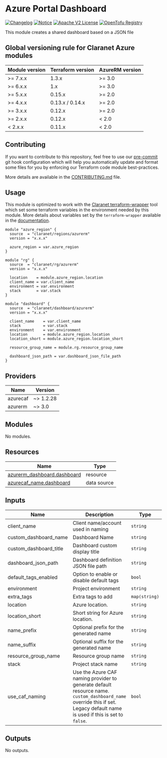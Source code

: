 # Azure Portal Dashboard
[![Changelog](https://img.shields.io/badge/changelog-release-green.svg)](CHANGELOG.md) [![Notice](https://img.shields.io/badge/notice-copyright-blue.svg)](NOTICE) [![Apache V2 License](https://img.shields.io/badge/license-Apache%20V2-orange.svg)](LICENSE) [![OpenTofu Registry](https://img.shields.io/badge/opentofu-registry-yellow.svg)](https://search.opentofu.org/module/claranet/dashboard/azurerm/)

This module creates a shared dashboard based on a JSON file

<!-- BEGIN_TF_DOCS -->
## Global versioning rule for Claranet Azure modules

| Module version | Terraform version | AzureRM version |
| -------------- | ----------------- | --------------- |
| >= 7.x.x       | 1.3.x             | >= 3.0          |
| >= 6.x.x       | 1.x               | >= 3.0          |
| >= 5.x.x       | 0.15.x            | >= 2.0          |
| >= 4.x.x       | 0.13.x / 0.14.x   | >= 2.0          |
| >= 3.x.x       | 0.12.x            | >= 2.0          |
| >= 2.x.x       | 0.12.x            | < 2.0           |
| <  2.x.x       | 0.11.x            | < 2.0           |

## Contributing

If you want to contribute to this repository, feel free to use our [pre-commit](https://pre-commit.com/) git hook configuration
which will help you automatically update and format some files for you by enforcing our Terraform code module best-practices.

More details are available in the [CONTRIBUTING.md](./CONTRIBUTING.md#pull-request-process) file.

## Usage

This module is optimized to work with the [Claranet terraform-wrapper](https://github.com/claranet/terraform-wrapper) tool
which set some terraform variables in the environment needed by this module.
More details about variables set by the `terraform-wrapper` available in the [documentation](https://github.com/claranet/terraform-wrapper#environment).

```hcl
module "azure_region" {
  source  = "claranet/regions/azurerm"
  version = "x.x.x"

  azure_region = var.azure_region
}

module "rg" {
  source  = "claranet/rg/azurerm"
  version = "x.x.x"

  location    = module.azure_region.location
  client_name = var.client_name
  environment = var.environment
  stack       = var.stack
}

module "dashboard" {
  source  = "claranet/dashboard/azurerm"
  version = "x.x.x"

  client_name    = var.client_name
  stack          = var.stack
  environment    = var.environment
  location       = module.azure_region.location
  location_short = module.azure_region.location_short

  resource_group_name = module.rg.resource_group_name

  dashboard_json_path = var.dashboard_json_file_path
}
```

## Providers

| Name | Version |
|------|---------|
| azurecaf | ~> 1.2.28 |
| azurerm | ~> 3.0 |

## Modules

No modules.

## Resources

| Name | Type |
|------|------|
| [azurerm_dashboard.dashboard](https://registry.terraform.io/providers/hashicorp/azurerm/latest/docs/resources/dashboard) | resource |
| [azurecaf_name.dashboard](https://registry.terraform.io/providers/aztfmod/azurecaf/latest/docs/data-sources/name) | data source |

## Inputs

| Name | Description | Type | Default | Required |
|------|-------------|------|---------|:--------:|
| client\_name | Client name/account used in naming | `string` | n/a | yes |
| custom\_dashboard\_name | Dashboard Name | `string` | `""` | no |
| custom\_dashboard\_title | Dashboard custom display title | `string` | `""` | no |
| dashboard\_json\_path | Dashboard definition JSON file path | `string` | n/a | yes |
| default\_tags\_enabled | Option to enable or disable default tags | `bool` | `true` | no |
| environment | Project environment | `string` | n/a | yes |
| extra\_tags | Extra tags to add | `map(string)` | `{}` | no |
| location | Azure location. | `string` | n/a | yes |
| location\_short | Short string for Azure location. | `string` | n/a | yes |
| name\_prefix | Optional prefix for the generated name | `string` | `""` | no |
| name\_suffix | Optional suffix for the generated name | `string` | `""` | no |
| resource\_group\_name | Resource group name | `string` | n/a | yes |
| stack | Project stack name | `string` | n/a | yes |
| use\_caf\_naming | Use the Azure CAF naming provider to generate default resource name. `custom_dashboard_name` override this if set. Legacy default name is used if this is set to `false`. | `bool` | `true` | no |

## Outputs

No outputs.
<!-- END_TF_DOCS -->
